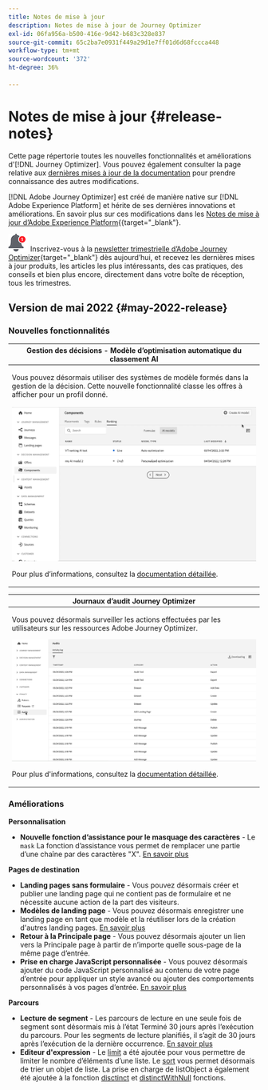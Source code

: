 ```yaml
---
title: Notes de mise à jour
description: Notes de mise à jour de Journey Optimizer
exl-id: 06fa956a-b500-416e-9d42-b683c328e837
source-git-commit: 65c2ba7e0931f449a29d1e7ff01d6d68fccca448
workflow-type: tm+mt
source-wordcount: '372'
ht-degree: 36%

---
```


# Notes de mise à jour {#release-notes}

Cette page répertorie toutes les nouvelles fonctionnalités et améliorations d&#39;[!DNL Journey Optimizer]. Vous pouvez également consulter la page relative aux [dernières mises à jour de la documentation](documentation-updates.md) pour prendre connaissance des autres modifications.

[!DNL Adobe Journey Optimizer] est créé de manière native sur [!DNL Adobe Experience Platform] et hérite de ses dernières innovations et améliorations. En savoir plus sur ces modifications dans les [Notes de mise à jour d’Adobe Experience Platform](https://experienceleague.adobe.com/docs/experience-platform/release-notes/latest.html?lang=fr){{target=&quot;_blank&quot;}.

![Newsletter](../assets/do-not-localize/nl-icon.png) Inscrivez-vous à la [newsletter trimestrielle d’Adobe Journey Optimizer](https://www.adobe.com/subscription/Adobe_Journey_Optimizer_NL.html){target=&quot;_blank&quot;} dès aujourd’hui, et recevez les dernières mises à jour produits, les articles les plus intéressants, des cas pratiques, des conseils et bien plus encore, directement dans votre boîte de réception, tous les trimestres.

## Version de mai 2022 {#may-2022-release}

### Nouvelles fonctionnalités

<!--table>
<thead>
<tr>
<th><strong>Message Frequency Rules</strong><br/></th>
</tr>
</thead>
<tbody>
<tr>
<td>
<p>You can now set cross-channel business rules that will automatically exclude over-solicited profiles from messages and actions.</p>
<img src="assets/frequency-rn.gif"/>
<p>For more information, refer to the <a href="../configuration/frequency-rules.md">detailed documentation</a>.</p>
</td>
</tr>
</tbody>
</table-->


<!--table>
<thead>
<tr>
<th><strong>Email BCC</strong><br/></th>
</tr>
</thead>
<tbody>
<tr>
<td>
<p>Availability date: <strong>May, 31</strong></p>
<p>You can now use the Email BCC (blind carbon copy) capability to store emails sent by Adobe Journey Optimizer. Enable this option in your email presets so that every email sent is blind-copied to your BCC address.</p>
<img src="assets/bcc-rn.gif"/>
<p>For more information, refer to the <a href="../configuration/email-settings.md#bcc-email">detailed documentation</a>.</p>
</td>
</tr>
</tbody>
</table-->


<table>
<thead>
<tr>
<th><strong>Gestion des décisions - Modèle d’optimisation automatique du classement AI</strong><br/></th>
</tr>
</thead>
<tbody>
<tr>
<td>
<p>Vous pouvez désormais utiliser des systèmes de modèle formés dans la gestion de la décision. Cette nouvelle fonctionnalité classe les offres à afficher pour un profil donné.</p>
<img src="assets/optimization.gif"/>
<p>Pour plus d’informations, consultez la <a href="../offers/offer-activities/configure-offer-selection.md#use-ranking-strategy">documentation détaillée</a>.</p>
</td>
</tr>
</tbody>
</table>

<!--table>
<thead>
<tr>
<th><strong>Attribute-based Access Control (ABAC)</strong><br/></th>
</tr>
</thead>
<tbody>
<tr>
<td>
<p>Permission management in Journey Optimizer has been extended to data access. You can now manage data access for specific teams or groups of users (i.e. internal, external, 3rd parties) ​and manage access to specific types of data (i.e. Sensitive Personal Data/SPD).</p>
<p>This capability is available for a limited set of customers.</p>
<p>For more information, refer to the <a href="../landing-pages/create-lp.md">detailed documentation</a>.</p>
</td>
</tr>
</tbody>
</table-->

<table>
<thead>
<tr>
<th><strong>Journaux d’audit Journey Optimizer</strong><br/></th>
</tr>
</thead>
<tbody>
<tr>
<td>
<p>Vous pouvez désormais surveiller les actions effectuées par les utilisateurs sur les ressources Adobe Journey Optimizer.</p>
<img src="assets/audit-rn.gif"/>
<p>Pour plus d'informations, consultez la <a href="../reports/audit-logs.md">documentation détaillée</a>.</p>
</td>
</tr>
</tbody>
</table>

### Améliorations

**Personnalisation**

* **Nouvelle fonction d’assistance pour le masquage des caractères** - Le `mask` La fonction d’assistance vous permet de remplacer une partie d’une chaîne par des caractères &quot;X&quot;. [En savoir plus](../personalization/functions/string.md#mask)

**Pages de destination**

* **Landing pages sans formulaire** - Vous pouvez désormais créer et publier une landing page qui ne contient pas de formulaire et ne nécessite aucune action de la part des visiteurs.
* **Modèles de landing page** - Vous pouvez désormais enregistrer une landing page en tant que modèle et la réutiliser lors de la création d&#39;autres landing pages. [En savoir plus](../landing-pages/lp-templates.md)
* **Retour à la Principale page** - Vous pouvez désormais ajouter un lien vers la Principale page à partir de n’importe quelle sous-page de la même page d’entrée.
* **Prise en charge JavaScript personnalisée** - Vous pouvez désormais ajouter du code JavaScript personnalisé au contenu de votre page d’entrée pour appliquer un style avancé ou ajouter des comportements personnalisés à vos pages d’entrée.	[En savoir plus](../landing-pages/lp-custom-js.md)

<!--**Decision management**

* **HTML and JSON files support** - You can now drag and drop external HTML and JSON files from the AEM repository into the offer representation content.-->

**Parcours**

* **Lecture de segment** - Les parcours de lecture en une seule fois de segment sont désormais mis à l’état Terminé 30 jours après l’exécution du parcours. Pour les segments de lecture planifiés, il s’agit de 30 jours après l’exécution de la dernière occurrence. [En savoir plus](../building-journeys/read-segment.md)
* **Editeur d&#39;expression** - Le [limit](../building-journeys/functions/functionlimit.md) a été ajoutée pour vous permettre de limiter le nombre d’éléments d’une liste. Le [sort](../building-journeys/functions/functionsort.md) vous permet désormais de trier un objet de liste. La prise en charge de listObject a également été ajoutée à la fonction [disctinct](../building-journeys/functions/functiondistinct.md) et [distinctWithNull](../building-journeys/functions/functiondistinctwithnull.md) fonctions.
